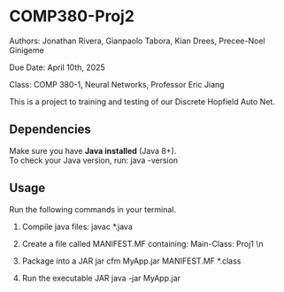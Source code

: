 # COMP380-Proj2

Authors: Jonathan Rivera, Gianpaolo Tabora, Kian Drees, Precee-Noel Ginigeme

Due Date: April 10th, 2025

Class: COMP 380-1, Neural Networks, Professor Eric Jiang

This is a project to training and testing of our Discrete Hopfield Auto Net.

## Dependencies
Make sure you have **Java installed** (Java 8+).  
To check your Java version, run:
java -version

## Usage
Run the following commands in your terminal.

1. Compile java files:
javac *.java

2. Create a file called MANIFEST.MF containing:
Main-Class: Proj1
\n

3. Package into a JAR
jar cfm MyApp.jar MANIFEST.MF *.class

4. Run the executable JAR
java -jar MyApp.jar
